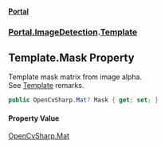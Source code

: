 #### [Portal](index.md 'index')
### [Portal.ImageDetection](Portal.ImageDetection.md 'Portal.ImageDetection').[Template](Template.md 'Portal.ImageDetection.Template')

## Template.Mask Property

Template mask matrix from image alpha. <br/> See [Template](Template.md 'Portal.ImageDetection.Template') remarks.

```csharp
public OpenCvSharp.Mat? Mask { get; set; }
```

#### Property Value
[OpenCvSharp.Mat](https://docs.microsoft.com/en-us/dotnet/api/OpenCvSharp.Mat 'OpenCvSharp.Mat')